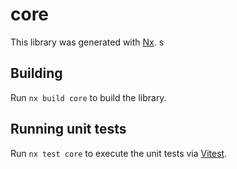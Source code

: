 # core

This library was generated with [Nx](https://nx.dev).
s

## Building

Run `nx build core` to build the library.

## Running unit tests

Run `nx test core` to execute the unit tests via [Vitest](https://vitest.dev/).
